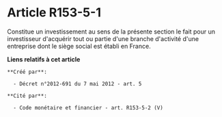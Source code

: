 # Article R153-5-1

Constitue un investissement au sens de la présente section le fait pour un investisseur d'acquérir tout ou partie d'une
branche d'activité d'une entreprise dont le siège social est établi en France.

**Liens relatifs à cet article**

	**Créé par**:

	  - Décret n°2012-691 du 7 mai 2012 - art. 5

	**Cité par**:

	  - Code monétaire et financier - art. R153-5-2 (V)
